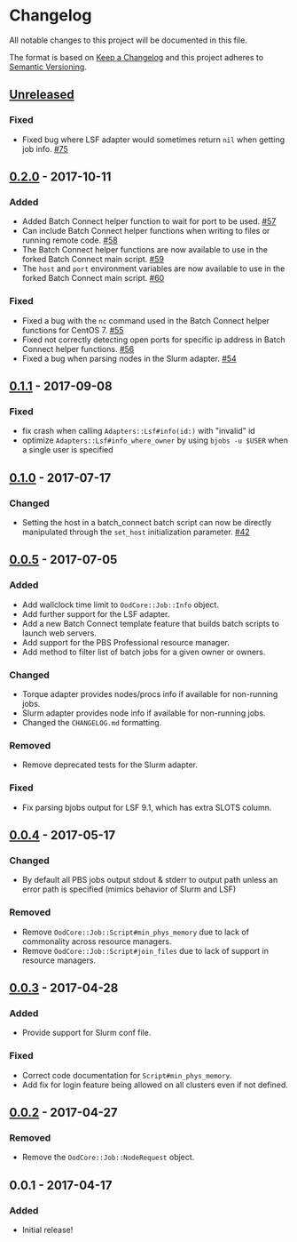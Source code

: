 # Changelog

All notable changes to this project will be documented in this file.

The format is based on [Keep a Changelog](http://keepachangelog.com/en/1.0.0/)
and this project adheres to [Semantic Versioning](http://semver.org/spec/v2.0.0.html).

## [Unreleased]
### Fixed
- Fixed bug where LSF adapter would sometimes return `nil` when getting job
  info. [#75](https://github.com/OSC/ood_core/issues/75)

## [0.2.0] - 2017-10-11
### Added
- Added Batch Connect helper function to wait for port to be used.
  [#57](https://github.com/OSC/ood_core/issues/57)
- Can include Batch Connect helper functions when writing to files or running
  remote code. [#58](https://github.com/OSC/ood_core/issues/58)
- The Batch Connect helper functions are now available to use in the forked
  Batch Connect main script. [#59](https://github.com/OSC/ood_core/issues/59)
- The `host` and `port` environment variables are now available to use in the
  forked Batch Connect main script.
  [#60](https://github.com/OSC/ood_core/issues/60)

### Fixed
- Fixed a bug with the `nc` command used in the Batch Connect helper functions
  for CentOS 7. [#55](https://github.com/OSC/ood_core/issues/55)
- Fixed not correctly detecting open ports for specific ip address in Batch
  Connect helper functions. [#56](https://github.com/OSC/ood_core/issues/56)
- Fixed a bug when parsing nodes in the Slurm adapter.
  [#54](https://github.com/OSC/ood_core/issues/54)

## [0.1.1] - 2017-09-08
### Fixed
- fix crash when calling `Adapters::Lsf#info(id:)` with "invalid" id
- optimize `Adapters::Lsf#info_where_owner` by using `bjobs -u $USER` when a single user is specified

## [0.1.0] - 2017-07-17
### Changed
- Setting the host in a batch_connect batch script can now be directly
  manipulated through the `set_host` initialization parameter.
  [#42](https://github.com/OSC/ood_core/issues/42)

## [0.0.5] - 2017-07-05
### Added
- Add wallclock time limit to `OodCore::Job::Info` object.
- Add further support for the LSF adapter.
- Add a new Batch Connect template feature that builds batch scripts to launch
  web servers.
- Add support for the PBS Professional resource manager.
- Add method to filter list of batch jobs for a given owner or owners.

### Changed
- Torque adapter provides nodes/procs info if available for non-running jobs.
- Slurm adapter provides node info if available for non-running jobs.
- Changed the `CHANGELOG.md` formatting.

### Removed
- Remove deprecated tests for the Slurm adapter.

### Fixed
- Fix parsing bjobs output for LSF 9.1, which has extra SLOTS column.

## [0.0.4] - 2017-05-17
### Changed
- By default all PBS jobs output stdout & stderr to output path unless an error
  path is specified (mimics behavior of Slurm and LSF)

### Removed
- Remove `OodCore::Job::Script#min_phys_memory` due to lack of commonality
  across resource managers.
- Remove `OodCore::Job::Script#join_files` due to lack of support in resource
  managers.

## [0.0.3] - 2017-04-28
### Added
- Provide support for Slurm conf file.

### Fixed
- Correct code documentation for `Script#min_phys_memory`.
- Add fix for login feature being allowed on all clusters even if not defined.

## [0.0.2] - 2017-04-27
### Removed
- Remove the `OodCore::Job::NodeRequest` object.

## 0.0.1 - 2017-04-17
### Added
- Initial release!

[Unreleased]: https://github.com/OSC/ood_core/compare/v0.2.0...HEAD
[0.2.0]: https://github.com/OSC/ood_core/compare/v0.1.1...v0.2.0
[0.1.1]: https://github.com/OSC/ood_core/compare/v0.1.0...v0.1.1
[0.1.0]: https://github.com/OSC/ood_core/compare/v0.0.5...v0.1.0
[0.0.5]: https://github.com/OSC/ood_core/compare/v0.0.4...v0.0.5
[0.0.4]: https://github.com/OSC/ood_core/compare/v0.0.3...v0.0.4
[0.0.3]: https://github.com/OSC/ood_core/compare/v0.0.2...v0.0.3
[0.0.2]: https://github.com/OSC/ood_core/compare/v0.0.1...v0.0.2
